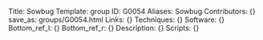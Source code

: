 Title: Sowbug
Template: group 
ID: G0054
Aliases: Sowbug
Contributors: {}
save_as: groups/G0054.html 
Links: {} 
Techniques: {} 
Software: {} 
Bottom_ref_l: {} 
Bottom_ref_r: {} 
Description: {} 
Scripts: {} 

